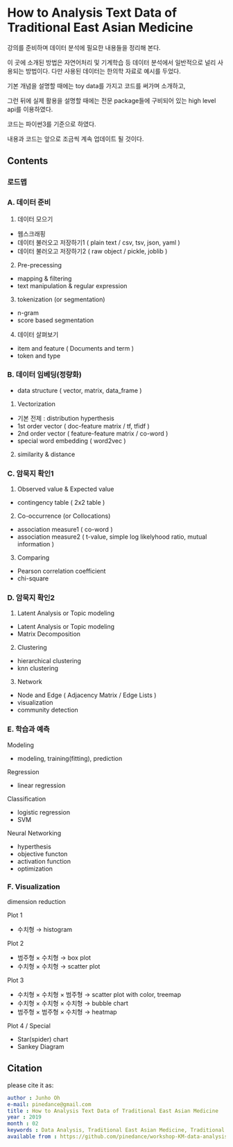 # How to Analysis Text Data of Traditional East Asian Medicine

강의를 준비하며 데이터 분석에 필요한 내용들을 정리해 본다. 

이 곳에 소개된 방법은 자연어처리 및 기계학습 등 데이터 분석에서 일반적으로 널리 사용되는 방법이다. 다만 사용된 데이터는 한의학 자료로 예시를 두었다. 

기본 개념을 설명할 때에는 toy data를 가지고 코드를 써가며 소개하고, 

그런 뒤에 실제 활용을 설명할 때에는 전문 package들에 구비되어 있는 high level api를 이용하였다. 

코드는 파이썬3를 기준으로 하였다. 

내용과 코드는 앞으로 조금씩 계속 업데이트 될 것이다. 


## Contents


### 로드맵

### A. 데이터 준비

1. 데이터 모으기

* 웹스크래핑
* 데이터 불러오고 저장하기1 ( plain text / csv, tsv, json, yaml )
* 데이터 불러오고 저장하기2 ( raw object / pickle, joblib )

2. Pre-precessing

* mapping & filtering
* text manipulation & regular expression

3. tokenization (or segmentation)

* n-gram
* score based segmentation

4. 데이터 살펴보기

* item and feature ( Documents and term )
* token and type



### B. 데이터 임베딩(정량화)

* data structure ( vector, matrix, data_frame )

1. Vectorization

* 기본 전제 : distribution hyperthesis
* 1st order vector ( doc-feature matrix / tf, tfidf )
* 2nd order vector ( feature-feature matrix / co-word )
* special word embedding ( word2vec )

2. similarity & distance


### C. 암묵지 확인1

1. Observed value & Expected value

* contingency table ( 2x2 table )

2. Co-occurrence (or Collocations)

* association measure1 ( co-word )
* association measure2 ( t-value, simple log likelyhood ratio, mutual information )

3. Comparing

* Pearson correlation coefficient
* chi-square

### D. 암묵지 확인2

1. Latent Analysis or Topic modeling

* Latent Analysis or Topic modeling 
* Matrix Decomposition 

2. Clustering

* hierarchical clustering
* knn clustering

3. Network

* Node and Edge ( Adjacency Matrix / Edge Lists )
* visualization
* community detection


### E. 학습과 예측

Modeling

* modeling, training(fitting), prediction

Regression

* linear regression

Classification

* logistic regression
* SVM

Neural Networking

* hyperthesis
* objective functon
* activation function
* optimization

### F. Visualization

dimension reduction

Plot 1

* 수치형 → histogram

Plot 2

* 범주형 × 수치형  →  box plot
* 수치형 × 수치형  →  scatter plot

Plot 3

* 수치형 × 수치형 × 범주형  →  scatter plot with color,  treemap
* 수치형 × 수치형 × 수치형  →  bubble chart 
* 범주형 × 범주형 × 수치형  →  heatmap

Plot 4 / Special

* Star(spider) chart
* Sankey Diagram


## Citation

please cite it as:

```yaml
author : Junho Oh
e-mail: pinedance@gmail.com
title : How to Analysis Text Data of Traditional East Asian Medicine
year : 2019
month : 02
keywords : Data Analysis, Traditional East Asian Medicine, Traditional Korean Medicine, Traditional Chinese Medicine
available from : https://github.com/pinedance/workshop-KM-data-analysis
```